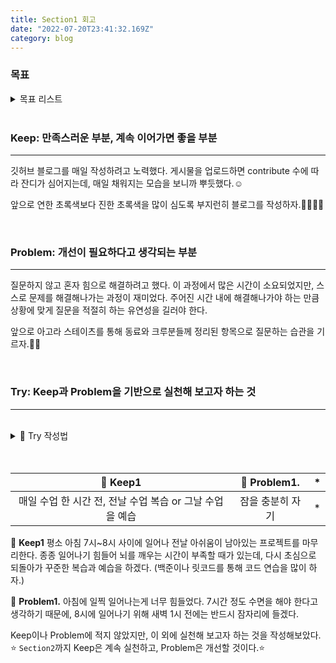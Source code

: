 ```yaml
---
title: Section1 회고
date: "2022-07-20T23:41:32.169Z"
category: blog
---
```


### 목표

<details>
<summary>목표 리스트</summary>
<div markdown="1">       
<br>

- 꾸준한 자기주도학습
- 고연봉 받는 개발자
- T자로 커리어 관리 **🚀**

<br>
</div>
</details>

<br>

### **Keep: 만족스러운 부분, 계속 이어가면 좋을 부분**
---

깃허브 블로그를 매일 작성하려고 노력했다. 게시물을 업로드하면 contribute 수에 따라 잔디가 심어지는데, 매일 채워지는 모습을 보니까 뿌듯했다.☺️

앞으로 연한 초록색보다 진한 초록색을 많이 심도록 부지런히 블로그를 작성하자.😬😬😬😬

<br>

### **Problem: 개선이 필요하다고 생각되는 부분**
***

질문하지 않고 혼자 힘으로 해결하려고 했다. 이 과정에서 많은 시간이 소요되었지만, 스스로 문제를 해결해나가는 과정이 재미었다. 주어진 시간 내에 해결해나가야 하는 만큼 상황에 맞게 질문을 적절히 하는 유연성을 길러야 한다. 

앞으로 아고라 스테이츠를 통해 동료와 크루분들께 정리된 항목으로 질문하는 습관을 기르자.😬😬

<br>

### **Try: Keep과 Problem을 기반으로 실천해 보고자 하는 것**
***

<br>

<details>
<summary>📌 Try 작성법</summary>
<div markdown="1">       
<br>
(keep 중에 반드시 유지하고 싶거나, 더 잘하고 싶은 것 / Problem을 해결하기 위한 실천)
<br>
</div>
</details>

<br>
<br>

|🧐 **Keep1**|🧐 **Problem1.**|*|
|:---:|:---:|:---:|
|매일 수업 한 시간 전, 전날 수업 복습 or 그날 수업을 예습|잠을 충분히 자기|*|

🧐 **Keep1**
평소 아침 7시~8시 사이에 일어나 전날 아쉬움이 남아있는 프로젝트를 마무리한다. 종종 일어나기 힘들어 뇌를 깨우는 시간이 부족할 때가 있는데, 다시 초심으로 되돌아가 꾸준한 복습과 예습을 하겠다. (백준이나 릿코드를 통해 코드 연습을 많이 하자.)

🧐 **Problem1.**
아침에 일찍 일어나는게 너무 힘들었다. 7시간 정도 수면을 해야 한다고 생각하기 때문에, 8시에 일어나기 위해 새벽 1시 전에는 반드시 잠자리에 들겠다.

Keep이나 Problem에 적지 않았지만, 이 외에 실천해 보고자 하는 것을 작성해보았다. ⭐ `Section2`까지 Keep은 계속 실천하고, Problem은 개선할 것이다.⭐